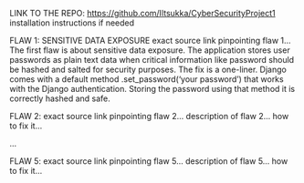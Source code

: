 LINK TO THE REPO: https://github.com/Iltsukka/CyberSecurityProject1
installation instructions if needed

FLAW 1: SENSITIVE DATA EXPOSURE
exact source link pinpointing flaw 1...
The first flaw is about sensitive data exposure. The application stores user passwords as plain text data when critical information like password should be hashed and salted for security purposes.
The fix is a one-liner. Django comes with a default method .set_password(‘your password’) that works with the Django authentication. Storing the password using that method it is correctly hashed and safe.

FLAW 2:
exact source link pinpointing flaw 2...
description of flaw 2...
how to fix it...

...

FLAW 5:
exact source link pinpointing flaw 5...
description of flaw 5...
how to fix it...
